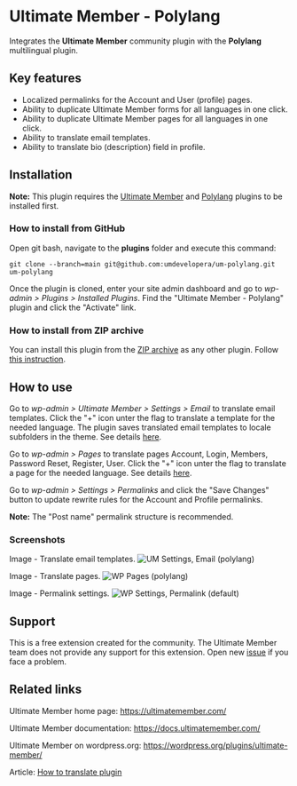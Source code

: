 # Ultimate Member - Polylang

Integrates the **Ultimate Member** community plugin with the **Polylang** multilingual plugin.

## Key features

- Localized permalinks for the Account and User (profile) pages.
- Ability to duplicate Ultimate Member forms for all languages in one click.
- Ability to duplicate Ultimate Member pages for all languages in one click.
- Ability to translate email templates.
- Ability to translate bio (description) field in profile.

## Installation

__Note:__ This plugin requires the [Ultimate Member](https://wordpress.org/plugins/ultimate-member/) and [Polylang](https://uk.wordpress.org/plugins/polylang/) plugins to be installed first.

### How to install from GitHub

Open git bash, navigate to the **plugins** folder and execute this command:

`git clone --branch=main git@github.com:umdevelopera/um-polylang.git um-polylang`

Once the plugin is cloned, enter your site admin dashboard and go to _wp-admin > Plugins > Installed Plugins_. Find the "Ultimate Member - Polylang" plugin and click the "Activate" link.

### How to install from ZIP archive

You can install this plugin from the [ZIP archive](https://drive.google.com/file/d/1Lpgu5b-6CLkjK0Ik24CBB836aIcRcmaj/view) as any other plugin. Follow [this instruction](https://wordpress.org/support/article/managing-plugins/#upload-via-wordpress-admin).

## How to use

Go to *wp-admin > Ultimate Member > Settings > Email* to translate email templates. Click the "+" icon unter the flag to translate a template for the needed language. The plugin saves translated email templates to locale subfolders in the theme. See details [here](https://docs.ultimatemember.com/article/1335-email-templates).

Go to *wp-admin > Pages* to translate pages Account, Login, Members, Password Reset, Register, User. Click the "+" icon unter the flag to translate a page for the needed language. See details [here](https://docs.ultimatemember.com/article/1449-how-to-translate-plugin#forms).

Go to *wp-admin > Settings > Permalinks* and click the "Save Changes" button to update rewrite rules for the Account and Profile permalinks.

__Note:__ The "Post name" permalink structure is recommended.

### Screenshots

Image - Translate email templates.
![UM Settings, Email (polylang)](https://github.com/umdevelopera/um-polylang/assets/113178913/65d14995-257d-4311-a93a-8f944ea12ba9)

Image - Translate pages.
![WP Pages (polylang)](https://github.com/umdevelopera/um-polylang/assets/113178913/1329f025-a464-4c52-bf9f-99261fb5e242)

Image - Permalink settings.
![WP Settings, Permalink (default)](https://github.com/umdevelopera/um-polylang/assets/113178913/69be91c9-12dd-490c-9145-b163c5beb26d)

## Support

This is a free extension created for the community. The Ultimate Member team does not provide any support for this extension. Open new [issue](https://github.com/umdevelopera/um-polylang/issues) if you face a problem.

## Related links

Ultimate Member home page: https://ultimatemember.com/

Ultimate Member documentation: https://docs.ultimatemember.com/

Ultimate Member on wordpress.org: https://wordpress.org/plugins/ultimate-member/

Article: [How to translate plugin](https://docs.ultimatemember.com/article/1449-how-to-translate-plugin#switch)
